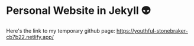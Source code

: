 # Personal Website in Jekyll :alien:

Here's the link to my temporary github page: https://youthful-stonebraker-cb7b22.netlify.app/ 
